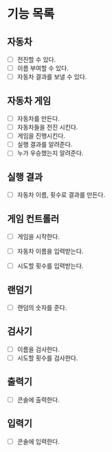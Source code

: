 # 기능 목록

## 자동차
- [ ] 전진할 수 있다.
- [ ] 이름 부여할 수 있다.
- [ ] 자동차 결과를 보낼 수 있다.

## 자동차 게임
- [ ] 자동차를 만든다.
- [ ] 자동차들을 전진 시킨다.
- [ ] 게임을 진행시킨다.
- [ ] 실행 결과를 알려준다.
- [ ] 누가 우승했는지 알려준다.

## 실행 결과
- [ ] 자동차 이름, 횟수로 결과를 만든다.

## 게임 컨트롤러
- [ ] 게임을 시작한다.
- [ ] 자동차 이름을 입력받는다.
- [ ] 시도할 횟수를 입력받는다.


## 랜덤기
- [ ] 랜덤의 숫자를 준다.

## 검사기
- [ ] 이름을 검사한다. 
- [ ] 시도할 횟수를 검사한다.

## 출력기
- [ ] 콘솔에 출력한다.

## 입력기
- [ ] 콘솔에 입력한다.